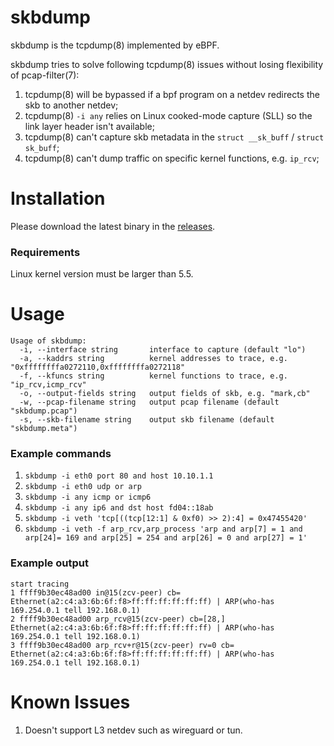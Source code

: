 # skbdump

skbdump is the tcpdump(8) implemented by eBPF.

skbdump tries to solve following tcpdump(8) issues without losing flexibility of pcap-filter(7):

1. tcpdump(8) will be bypassed if a bpf program on a netdev redirects the skb to another netdev;
2. tcpdump(8) `-i any` relies on Linux cooked-mode capture (SLL) so the link layer header isn't available;
3. tcpdump(8) can't capture skb metadata in the `struct __sk_buff` / `struct sk_buff`;
4. tcpdump(8) can't dump traffic on specific kernel functions, e.g. `ip_rcv`;

# Installation

Please download the latest binary in the [releases](https://github.com/jschwinger233/skbdump/releases).

### Requirements

Linux kernel version must be larger than 5.5.

# Usage

```
Usage of skbdump:
  -i, --interface string       interface to capture (default "lo")
  -a, --kaddrs string          kernel addresses to trace, e.g. "0xffffffffa0272110,0xffffffffa0272118"
  -f, --kfuncs string          kernel functions to trace, e.g. "ip_rcv,icmp_rcv"
  -o, --output-fields string   output fields of skb, e.g. "mark,cb"
  -w, --pcap-filename string   output pcap filename (default "skbdump.pcap")
  -s, --skb-filename string    output skb filename (default "skbdump.meta")
```

### Example commands

1. `skbdump -i eth0 port 80 and host 10.10.1.1`
2. `skbdump -i eth0 udp or arp`
3. `skbdump -i any icmp or icmp6`
4. `skbdump -i any ip6 and dst host fd04::18ab`
5. `skbdump -i veth 'tcp[((tcp[12:1] & 0xf0) >> 2):4] = 0x47455420'`
6. `skbdump -i veth -f arp_rcv,arp_process 'arp and arp[7] = 1 and arp[24]= 169 and arp[25] = 254 and arp[26] = 0 and arp[27] = 1'`

### Example output

```
start tracing
1 ffff9b30ec48ad00 in@15(zcv-peer) cb= Ethernet(a2:c4:a3:6b:6f:f8>ff:ff:ff:ff:ff:ff) | ARP(who-has 169.254.0.1 tell 192.168.0.1)
2 ffff9b30ec48ad00 arp_rcv@15(zcv-peer) cb=[28,] Ethernet(a2:c4:a3:6b:6f:f8>ff:ff:ff:ff:ff:ff) | ARP(who-has 169.254.0.1 tell 192.168.0.1)
3 ffff9b30ec48ad00 arp_rcv+r@15(zcv-peer) rv=0 cb= Ethernet(a2:c4:a3:6b:6f:f8>ff:ff:ff:ff:ff:ff) | ARP(who-has 169.254.0.1 tell 192.168.0.1)
```

# Known Issues

1. Doesn't support L3 netdev such as wireguard or tun.
